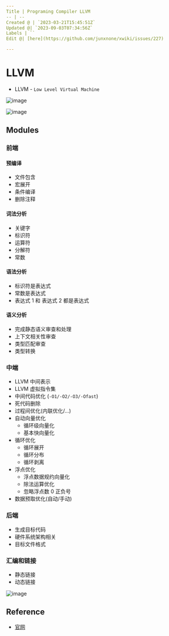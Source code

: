 ```yaml
---
Title | Programing Compiler LLVM
-- | --
Created @ | `2023-03-21T15:45:51Z`
Updated @| `2023-09-03T07:34:56Z`
Labels | ``
Edit @| [here](https://github.com/junxnone/xwiki/issues/227)

---
```

# LLVM
- LLVM - `Low Level Virtual Machine`

![image](https://github.com/junxnone/xwiki/assets/2216970/27b6e7c9-c44f-476c-9309-a777e2ece13b)


![image](https://user-images.githubusercontent.com/2216970/226660857-a7901a63-c042-4fa4-bf95-771ea2b7c219.png)

## Modules

### 前端
#### 预编译
- 文件包含
- 宏展开
- 条件编译
- 删除注释

#### 词法分析
- 关键字
- 标识符
- 运算符
- 分解符
- 常数

#### 语法分析
- 标识符是表达式
- 常数是表达式
- 表达式 1 和 表达式 2 都是表达式

#### 语义分析
- 完成静态语义审查和处理
- 上下文相关性审查
- 类型匹配审查
- 类型转换

### 中端
- LLVM 中间表示
- LLVM 虚拟指令集
- 中间代码优化 (`-O1/-O2/-O3/-Ofast`)
- 死代码删除
- 过程间优化(内联优化/...)
- 自动向量优化
  - 循环级向量化
  - 基本快向量化
- 循环优化
  - 循环展开
  - 循环分布
  - 循环剥离
- 浮点优化
  - 浮点数据规约向量化
  - 除法运算优化
  - 忽略浮点数 0 正负号
- 数据预取优化(自动/手动)


### 后端
- 生成目标代码
- 硬件系统架构相关
- 目标文件格式

### 汇编和链接
- 静态链接
- 动态链接

![image](https://github.com/junxnone/xwiki/assets/2216970/5967821e-e24f-4199-809f-0fb0c99dc012)


## Reference
- [官网](https://llvm.org/)
